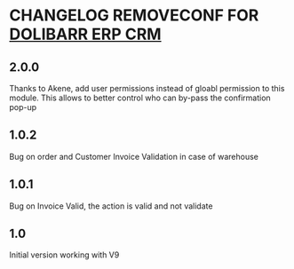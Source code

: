 # CHANGELOG REMOVECONF FOR <a href="https://www.dolibarr.org">DOLIBARR ERP CRM</a>

## 2.0.0
Thanks to Akene, add user permissions instead of gloabl permission to this module.
This allows to better control who can  by-pass the confirmation pop-up

## 1.0.2
Bug on order and Customer Invoice Validation in case of warehouse

## 1.0.1
Bug on Invoice Valid, the action is valid and not validate

## 1.0
Initial version working with V9


